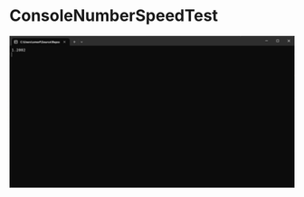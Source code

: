 # ConsoleNumberSpeedTest

![alt text](https://github.com/omerfdev/ConsoleNumberSpeedTest/blob/master/ConsoleNumberSpeedTest/Image/GUI.png)
